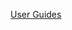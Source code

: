 [User Guides](https://drive.google.com/drive/folders/1iZXUSLa3vbWezW1KWN9Gp_K-cZfls1eE?usp=drive_link)
